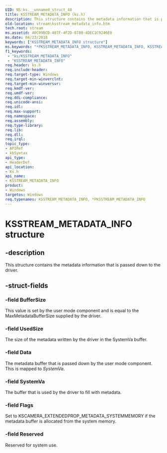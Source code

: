 ```yaml
---
UID: NS:ks.__unnamed_struct_48
title: KSSTREAM_METADATA_INFO (ks.h)
description: This structure contains the metadata information that is passed down to the driver.
old-location: stream\ksstream_metadata_info.htm
tech.root: stream
ms.assetid: 40C09BCD-407F-4F2D-8780-4DEC1C9246E8
ms.date: 04/23/2018
keywords: ["KSSTREAM_METADATA_INFO structure"]
ms.keywords: "*PKSSTREAM_METADATA_INFO, KSSTREAM_METADATA_INFO, KSSTREAM_METADATA_INFO structure [Streaming Media Devices], PKSSTREAM_METADATA_INFO, PKSSTREAM_METADATA_INFO structure pointer [Streaming Media Devices], ks/KSSTREAM_METADATA_INFO, ks/PKSSTREAM_METADATA_INFO, stream.ksstream_metadata_info"
f1_keywords:
 - "ks/KSSTREAM_METADATA_INFO"
 - "KSSTREAM_METADATA_INFO"
req.header: ks.h
req.include-header: 
req.target-type: Windows
req.target-min-winverclnt: 
req.target-min-winversvr: 
req.kmdf-ver: 
req.umdf-ver: 
req.ddi-compliance: 
req.unicode-ansi: 
req.idl: 
req.max-support: 
req.namespace: 
req.assembly: 
req.type-library: 
req.lib: 
req.dll: 
req.irql: 
topic_type:
- APIRef
- kbSyntax
api_type:
- HeaderDef
api_location:
- Ks.h
api_name:
- KSSTREAM_METADATA_INFO
product:
- Windows
targetos: Windows
req.typenames: KSSTREAM_METADATA_INFO, *PKSSTREAM_METADATA_INFO
---
```


# KSSTREAM_METADATA_INFO structure


## -description


This structure contains the metadata information that is passed down to the driver.


## -struct-fields




### -field BufferSize

This value is set by the user mode component and is equal to the MaxMetadataBufferSize supplied by the driver.


### -field UsedSize

The size of the metadata written by the driver in the SystemVa buffer.


### -field Data

The metadata buffer that is passed down by the user mode component. This is mapped to <i>SystemVa</i>.


### -field SystemVa

The buffer that is used by the driver to fill with metadata.


### -field Flags

Set to KSCAMERA_EXTENDEDPROP_METADATA_SYSTEMMEMORY if the metadata buffer is allocated from the system memory.


### -field Reserved

Reserved for system use.

